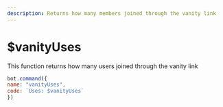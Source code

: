```yaml
---
description: Returns how many members joined through the vanity link
---
```


# $vanityUses

This function returns how many users joined through the vanity link

```javascript
bot.command({
name: "vanityUses",
code: `Uses: $vanityUses`
})
```

